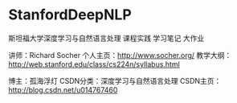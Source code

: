 # StanfordDeepNLP
斯坦福大学深度学习与自然语言处理
课程实践
学习笔记
大作业
 
讲师：Richard Socher
个人主页：http://www.socher.org/
教学大纲：http://web.stanford.edu/class/cs224n/syllabus.html

博主：孤海浮灯
CSDN分类：深度学习与自然语言处理
CSDN主页：http://blog.csdn.net/u014767460
